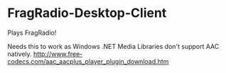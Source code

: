 FragRadio-Desktop-Client
========================

Plays FragRadio!

Needs this to work as Windows .NET Media Libraries don't support AAC natively.
http://www.free-codecs.com/aac_aacplus_player_plugin_download.htm
